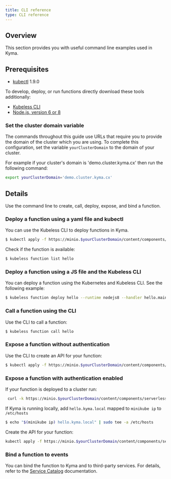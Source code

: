 ```yaml
---
title: CLI reference
type: CLI reference
---
```


## Overview

This section provides you with useful command line examples used in Kyma.

## Prerequisites

* [kubectl](https://kubernetes.io/docs/tasks/tools/install-kubectl/) 1.9.0

To develop, deploy, or run functions directly download these tools additionally:

* [Kubeless CLI](https://github.com/kubeless/kubeless/releases)
* [Node.js, version 6 or 8](https://nodejs.org/en/download/)

### Set the cluster domain variable

The commands throughout this guide use URLs that require you to provide the domain of the cluster which you are using. To complete this configuration, set the variable `yourClusterDomain` to the domain of your cluster.

For example if your cluster's domain is 'demo.cluster.kyma.cx' then run the following command:

   ```bash
   export yourClusterDomain='demo.cluster.kyma.cx'
   ```

## Details

Use the command line to create, call, deploy, expose, and bind a function.

### Deploy a function using a yaml file and kubectl

You can use the Kubeless CLI to deploy functions in Kyma.

```bash
$ kubectl apply -f https://minio.$yourClusterDomain/content/components/serverless/assets/deployment.yaml
```

Check if the function is available:
```bash
$ kubeless function list hello
```
### Deploy a function using a JS file and the Kubeless CLI

You can deploy a function using the Kubernetes and Kubeless CLI. See the following example:

```bash
$ kubeless function deploy hello --runtime nodejs8 --handler hello.main --from-file https://minio.$yourClusterDomain/content/components/serverless/assets/hello.js --trigger-http
```

### Call a function using the CLI

Use the CLI to call a function:

```bash
$ kubeless function call hello
```

### Expose a function without authentication

Use the CLI to create an API for your function:

```bash
$ kubectl apply -f https://minio.$yourClusterDomain/content/components/serverless/assets/api-without-auth.yaml
```

### Expose a function with authentication enabled

If your function is deployed to a cluster run:

```bash
 curl -k https://minio.$yourClusterDomain/content/components/serverless/assets/api-with-auth.yaml | sed "s/.kyma.local/.$yourClusterDomain/" | kubectl apply -f -
```


If Kyma is running locally, add `hello.kyma.local` mapped to `minikube ip` to `/etc/hosts`

```bash
$ echo "$(minikube ip) hello.kyma.local" | sudo tee -a /etc/hosts
```

Create the API for your function:

```bash
kubectl apply -f https://minio.$yourClusterDomain/content/components/serverless/assets/api-with-auth.yaml
```

### Bind a function to events
You can bind the function to Kyma and to third-party services. For details, refer to the [Service Catalog](../../service-catalog/docs/001-overview-service-catalog.md) documentation.

